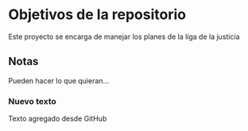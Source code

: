 # Objetivos de la repositorio

Este proyecto se encarga de manejar los planes de la liga de la justicia


## Notas
Pueden hacer lo que quieran...


### Nuevo texto
Texto agregado desde GitHub
